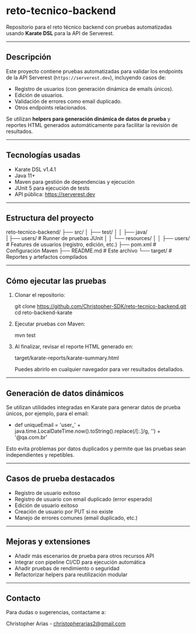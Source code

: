 # reto-tecnico-backend

Repositorio para el reto técnico backend con pruebas automatizadas usando **Karate DSL** para la API de Serverest.

---

## Descripción

Este proyecto contiene pruebas automatizadas para validar los endpoints de la API Serverest (`https://serverest.dev`), incluyendo casos de:

- Registro de usuarios (con generación dinámica de emails únicos).
- Edición de usuarios.
- Validación de errores como email duplicado.
- Otros endpoints relacionados.

Se utilizan **helpers para generación dinámica de datos de prueba** y reportes HTML generados automáticamente para facilitar la revisión de resultados.

---

## Tecnologías usadas

- Karate DSL v1.4.1
- Java 11+
- Maven para gestión de dependencias y ejecución
- JUnit 5 para ejecución de tests
- API pública: https://serverest.dev

---

## Estructura del proyecto

reto-tecnico-backend/
├── src/
│   ├── test/
│   │   ├── java/                
|           ├── users/           # Runner de pruebas JUnit
│   │   └── resources/
│   │       ├── users/           # Features de usuarios (registro, edición, etc.)
├── pom.xml                     # Configuración Maven
├── README.md                   # Este archivo
└── target/                     # Reportes y artefactos compilados

---

## Cómo ejecutar las pruebas

1. Clonar el repositorio:

   git clone https://github.com/Christopher-SDK/reto-tecnico-backend.git
   cd reto-backend-karate

2. Ejecutar pruebas con Maven:

   mvn test

3. Al finalizar, revisar el reporte HTML generado en:

   target/karate-reports/karate-summary.html

   Puedes abrirlo en cualquier navegador para ver resultados detallados.

---

## Generación de datos dinámicos

Se utilizan utilidades integradas en Karate para generar datos de prueba únicos, por ejemplo, para el email:

   * def uniqueEmail = 'user_' + java.time.LocalDateTime.now().toString().replace(/[:.]/g, '') + '@qa.com.br'

Esto evita problemas por datos duplicados y permite que las pruebas sean independientes y repetibles.

---

## Casos de prueba destacados

- Registro de usuario exitoso
- Registro de usuario con email duplicado (error esperado)
- Edición de usuario exitoso
- Creación de usuario por PUT si no existe
- Manejo de errores comunes (email duplicado, etc.)

---

## Mejoras y extensiones

- Añadir más escenarios de prueba para otros recursos API
- Integrar con pipeline CI/CD para ejecución automática
- Añadir pruebas de rendimiento o seguridad
- Refactorizar helpers para reutilización modular

---

## Contacto

Para dudas o sugerencias, contactame a:

Christopher Arias - christopherarias2@gmail.com
